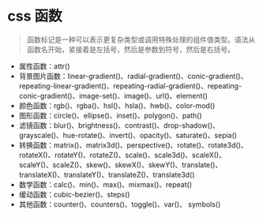 # css 函数

> 函数标记是一种可以表示更复杂类型或调用特殊处理的组件值类型。语法从函数名开始，紧接着是左括号，然后是参数到符号，然后是右括号。

- 属性函数：attr()
- 背景图片函数：linear-gradient()、radial-gradient()、conic-gradient()、repeating-linear-gradient()、repeating-radial-gradient()、repeating-conic-gradient()、image-set()、image()、url()、element()
- 颜色函数：rgb()、rgba()、hsl()、hsla()、hwb()、color-mod()
- 图形函数：circle()、ellipse()、inset()、polygon()、path()
- 滤镜函数：blur()、brightness()、contrast()、drop-shadow()、grayscale()、hue-rotate()、invert()、opacity()、saturate()、sepia()
- 转换函数：matrix()、matrix3d()、perspective()、rotate()、rotate3d()、rotateX()、rotateY()、rotateZ()、scale()、scale3d()、scaleX()、scaleY()、scaleZ()、skew()、skewX()、skewY()、translate()、translateX()、translateY()、translateZ()、translate3d()
- 数学函数：calc()、min()、max()、mixmax()、repeat()
- 缓动函数：cubic-bezier()、steps()
- 其他函数：counter()、counters()、toggle()、var()、 symbols()
